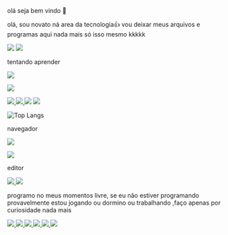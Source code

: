  olá seja bem vindo 👋

olá, sou novato
ná area da tecnologia👍
vou deixar meus arquivos e programas aqui
nada mais só isso mesmo kkkkk

<img src="https://tryhackme-production-skills-matrix.s3.eu-west-1.amazonaws.com/defaultdark-1756077461861.png"/>

<img src="21fccc4b6b4f62182f7b4c03a85dfc42.gif"/>


tentando aprender

<a 
href="https://www.python.org/"/>
<img src="https://img.shields.io/badge/Python-black?style=for-the-badge&logo=python&logoColor=yellow"/>
</a>

<a
href="https://www.freecodecamp.org/portuguese/news/manual-de-html-aprendizagem-de-html-para-iniciantes/"/>
<img src="https://img.shields.io/badge/HTML-black?style=for-the-badge&logo=html5&logoColor=orange"/>
</a>

<a href="https://www.freecodecamp.org/portuguese/news/manual-do-css-um-guia-pratico-de-css-para-desenvolvedores/"/>
<img src="https://img.shields.io/badge/CSS-black?&style=for-the-badge&logo=css3&logoColor=blue"/>
</a>


<a href="https://www.freecodecamp.org/portuguese/news/o-manual-de-javascript-para-iniciantes/"/>
<img src="https://img.shields.io/badge/JavaScript-black?style=for-the-badge&logo=javascript&logoColor=yellow"/>
</a>


<img src="https://github-stats-alpha.vercel.app/api/?username=default-dark&cc=000000&tc=4D4DFF&ic=D22730&bc=D22730">

<img src = "https://github-readme-stats.vercel.app/api/top-langs/?username=default-dark&hide_progress=true&theme=neon"/>

![Top Langs](https://github-readme-stats.vercel.app/api/top-langs/?username=default-dark&layout=compact&theme=neon)

navegador

<a href="https://www.mozilla.org/pt-BR/firefox/new/?redirect_source=firefox-com"/>
<img src="https://img.shields.io/badge/firefox-black?style=for-the-badge&logo=firefox&logoColor=orange"/>
</a>

<a 
href="https://www.torproject.org/"/>
<img src="https://img.shields.io/badge/Tor_Browser-black?style=for-the-badge&logo=Tor-Browser&logoColor=purple"/> 
</a>

editor

<a href="https://www.vim.org/download.php"/>
<img src="https://img.shields.io/badge/Vim-black.svg?&style=for-the-badge&logo=vim&logoColor=green"/>
</a>


<img src="https://github-readme-stats.vercel.app/api/top-langs/?username=default-dark&theme=neon"/>

programo no meus momentos livre, se eu não estiver programando provavelmente estou jogando ou dormino ou trabalhando ,faço apenas por curiosidade nada mais

<a href="https://github.com/lammerburro/Ipinfo">
<img src="https://github-readme-stats.vercel.app/api/pin/?username=default-dark&repo=Ipinfo&theme=neon"> 
</a>
<a href="https://github.com/lammerburro/painel-simples">
<img src ="https://github-readme-stats.vercel.app/api/pin/?username=default-dark&repo=painel-simples&theme=neon">
</a>
<a href="https://github.com/lammerburro/Dir-spider">
<img src = "https://github-readme-stats.vercel.app/api/pin/?username=default-dark&repo=dir-spider&theme=neon"/>
</a>
<a href="https://github.com/lammerburro/Scan-sec">
<img src = "https://github-readme-stats.vercel.app/api/pin/?username=default-dark&repo=Scan-sec&theme=neon" />
</a> 
<a 
href="https://github.com/lammerburro/Ncrack">
<img src="https://github-readme-stats.vercel.app/api/pin/?username=default-dark&repo=Ncrack&theme=neon"/> 
</a> 
<a href="https://github.com/lammerburro/olho">
<img src="https://github-readme-stats.vercel.app/api/pin/?username=default-dark&repo=olho&theme=neon"/> 
</a> 
